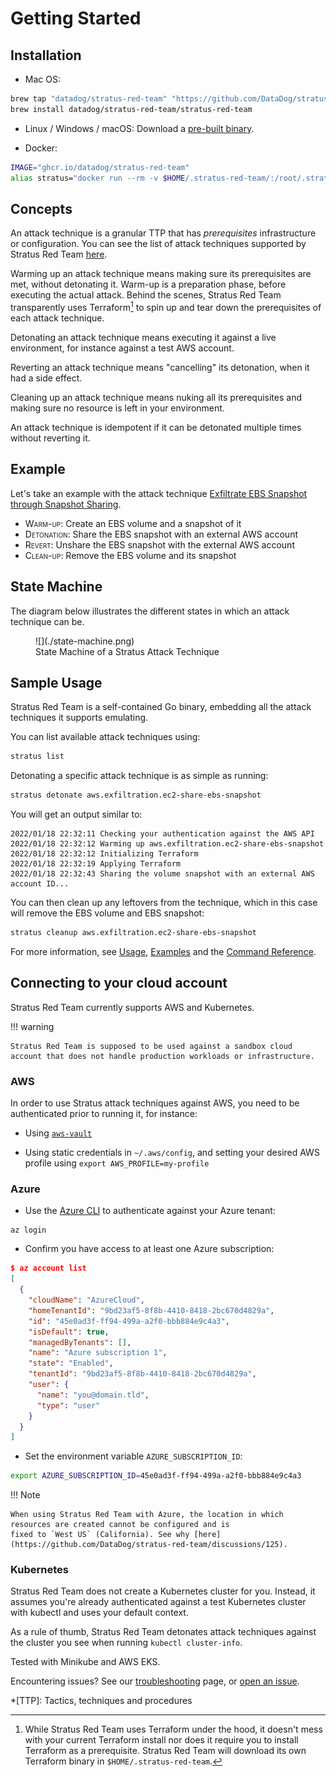 # Getting Started

## Installation

- Mac OS:

```bash
brew tap "datadog/stratus-red-team" "https://github.com/DataDog/stratus-red-team"
brew install datadog/stratus-red-team/stratus-red-team
```

- Linux / Windows / macOS: Download a [pre-built binary](https://github.com/datadog/stratus-red-team/releases).

- Docker:

```bash
IMAGE="ghcr.io/datadog/stratus-red-team"
alias stratus="docker run --rm -v $HOME/.stratus-red-team/:/root/.stratus-red-team/ -e AWS_ACCESS_KEY_ID -e AWS_SECRET_ACCESS_KEY -e AWS_SESSION_TOKEN -e AWS_DEFAULT_REGION $IMAGE"
```

## Concepts

An <span class="concept">attack technique</span> is a granular TTP that has *prerequisites* infrastructure or configuration.
You can see the list of attack techniques supported by Stratus Red Team [here](../attack-techniques/list.md).

<span class="concept">Warming up</span> an attack technique means making sure its prerequisites are met, without detonating it. 
Warm-up is a preparation phase, before executing the actual attack. Behind the scenes, Stratus Red Team transparently uses Terraform[^1] to spin up and tear down the prerequisites of each attack technique.

<span class="concept">Detonating</span> an attack technique means executing it against a live environment, for instance against a test AWS account.

<span class="concept">Reverting</span> an attack technique means "cancelling" its detonation, when it had a side effect.

<span class="concept">Cleaning up</span> an attack technique means nuking all its prerequisites and making sure no resource is left in your environment.

An attack technique is <span class="concept">idempotent</span> if it can be detonated multiple times without reverting it.

## Example

Let's take an example with the attack technique [Exfiltrate EBS Snapshot through Snapshot Sharing](../../attack-techniques/AWS/aws.exfiltration.ec2-share-ebs-snapshot/).

- <span class="smallcaps">Warm-up</span>: Create an EBS volume and a snapshot of it
- <span class="smallcaps">Detonation</span>: Share the EBS snapshot with an external AWS account
- <span class="smallcaps">Revert</span>: Unshare the EBS snapshot with the external AWS account
- <span class="smallcaps">Clean-up</span>: Remove the EBS volume and its snapshot

## State Machine

The diagram below illustrates the different states in which an attack technique can be.

<figure markdown>
![](./state-machine.png)
<figcaption>State Machine of a Stratus Attack Technique</figcaption>
</figure>

## Sample Usage

Stratus Red Team is a self-contained Go binary, embedding all the attack techniques it supports emulating.

You can list available attack techniques using:

```bash
stratus list
```

Detonating a specific attack technique is as simple as running:

```bash
stratus detonate aws.exfiltration.ec2-share-ebs-snapshot
```

You will get an output similar to:

```
2022/01/18 22:32:11 Checking your authentication against the AWS API
2022/01/18 22:32:12 Warming up aws.exfiltration.ec2-share-ebs-snapshot
2022/01/18 22:32:12 Initializing Terraform
2022/01/18 22:32:19 Applying Terraform
2022/01/18 22:32:43 Sharing the volume snapshot with an external AWS account ID...
```

You can then clean up any leftovers from the technique, which in this case will remove the EBS volume and EBS snapshot:

```bash
stratus cleanup aws.exfiltration.ec2-share-ebs-snapshot
```

For more information, see [Usage](./usage.md), [Examples](./examples.md) and the [Command Reference](./commands/).

## Connecting to your cloud account

Stratus Red Team currently supports AWS and Kubernetes.

!!! warning

    Stratus Red Team is supposed to be used against a sandbox cloud account that does not handle production workloads or infrastructure.

### AWS

In order to use Stratus attack techniques against AWS, you need to be authenticated prior to running it, for instance:

- Using [`aws-vault`](https://github.com/99designs/aws-vault)

- Using static credentials in `~/.aws/config`, and setting your desired AWS profile using `export AWS_PROFILE=my-profile`

### Azure

- Use the [Azure CLI](https://docs.microsoft.com/en-us/cli/azure/install-azure-cli) to authenticate against your Azure tenant:

```
az login
```

- Confirm you have access to at least one Azure subscription:

```json hl_lines="6"
$ az account list
[
  {
    "cloudName": "AzureCloud",
    "homeTenantId": "9bd23af5-8f8b-4410-8418-2bc670d4829a",
    "id": "45e0ad3f-ff94-499a-a2f0-bbb884e9c4a3",
    "isDefault": true,
    "managedByTenants": [],
    "name": "Azure subscription 1",
    "state": "Enabled",
    "tenantId": "9bd23af5-8f8b-4410-8418-2bc670d4829a",
    "user": {
      "name": "you@domain.tld",
      "type": "user"
    }
  }
]
```

- Set the environment variable `AZURE_SUBSCRIPTION_ID`:

```bash
export AZURE_SUBSCRIPTION_ID=45e0ad3f-ff94-499a-a2f0-bbb884e9c4a3
```


!!! Note

    When using Stratus Red Team with Azure, the location in which resources are created cannot be configured and is
    fixed to `West US` (California). See why [here](https://github.com/DataDog/stratus-red-team/discussions/125).


### Kubernetes

Stratus Red Team does not create a Kubernetes cluster for you. 
Instead, it assumes you're already authenticated against a test Kubernetes cluster with kubectl and uses your default context.

As a rule of thumb, Stratus Red Team detonates attack techniques against the cluster you see when running `kubectl cluster-info`.

Tested with Minikube and AWS EKS.


Encountering issues? See our [troubleshooting](./troubleshooting.md) page, or [open an issue](https://github.com/DataDog/stratus-red-team/issues/new/choose).

*[TTP]: Tactics, techniques and procedures

[^1]: While Stratus Red Team uses Terraform under the hood, it doesn't mess with your current Terraform install nor does it require you to install Terraform as a prerequisite. Stratus Red Team will download its own Terraform binary in `$HOME/.stratus-red-team`.

